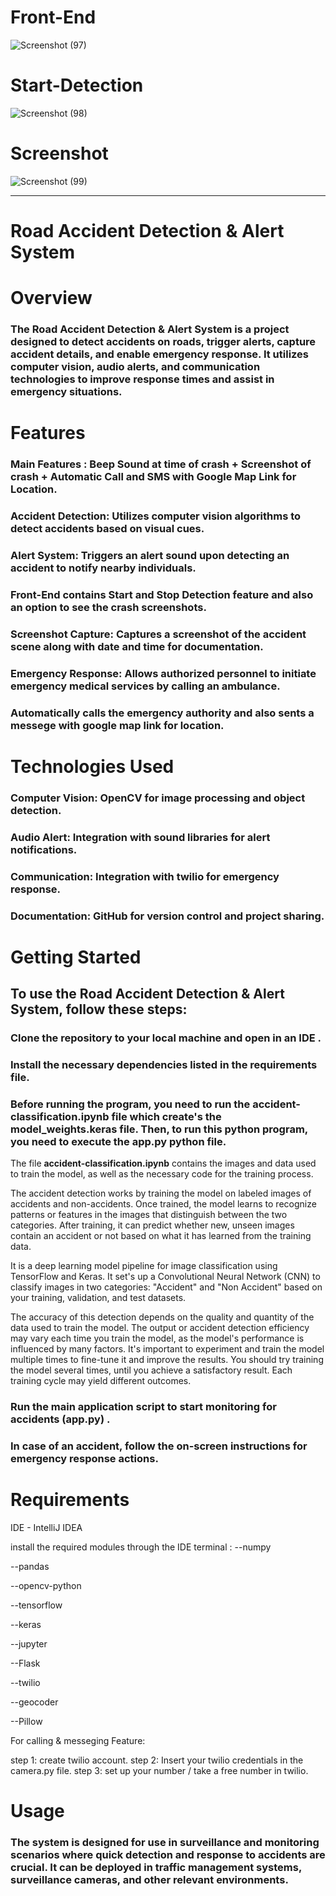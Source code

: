 # Front-End
![Screenshot (97)](https://github.com/user-attachments/assets/4fd0120b-d0bf-4a90-b577-14d149ff0aeb)

# Start-Detection
![Screenshot (98)](https://github.com/user-attachments/assets/010f2a25-46f2-4f10-afdc-b716e42db8fd)

# Screenshot
![Screenshot (99)](https://github.com/user-attachments/assets/36bddbe2-ccc3-48c9-82f9-9a03a0720915)





-------






# Road Accident Detection & Alert System

# Overview

### The Road Accident Detection & Alert System is a project designed to detect accidents on roads, trigger alerts, capture accident details, and enable emergency response. It utilizes computer vision, audio alerts, and communication technologies to improve response times and assist in emergency situations.

# Features

### Main Features : Beep Sound at time of crash + Screenshot of crash + Automatic Call and SMS with Google Map Link for Location.

### Accident Detection: Utilizes computer vision algorithms to detect accidents based on visual cues.

### Alert System: Triggers an alert sound upon detecting an accident to notify nearby individuals.

### Front-End contains Start and Stop Detection feature and also an option to see the crash screenshots.

### Screenshot Capture: Captures a screenshot of the accident scene along with date and time for documentation.

### Emergency Response: Allows authorized personnel to initiate emergency medical services by calling an ambulance.

### Automatically calls the emergency authority and also sents a messege with google map link for location.


# Technologies Used

### Computer Vision: OpenCV for image processing and object detection.

### Audio Alert: Integration with sound libraries for alert notifications.

### Communication: Integration with twilio for emergency response.

### Documentation: GitHub for version control and project sharing.

# Getting Started

## To use the Road Accident Detection & Alert System, follow these steps:

### Clone the repository to your local machine and open in an IDE . 
### Install the necessary dependencies listed in the requirements file.
### Before running the program, you need to run the accident-classification.ipynb file which create's the model_weights.keras file. Then, to run this python program, you need to execute the app.py python file. 

The file **accident-classification.ipynb** contains the images and data used to train the model, as well as the necessary code for the training process.

The accident detection works by training the model on labeled images of accidents and non-accidents. Once trained, the model learns to recognize patterns or features in the images that distinguish between the two categories. After training, it can predict whether new, unseen images contain an accident or not based on what it has learned from the training data.

It is a deep learning model pipeline for image classification using TensorFlow and Keras. It set's up a Convolutional Neural Network (CNN) to classify images in two categories: "Accident" and "Non Accident" based on your training, validation, and test datasets.

The accuracy of this detection depends on the quality and quantity of the data used to train the model.
The output or accident detection efficiency may vary each time you train the model, as the model's performance is influenced by many factors.  It's important to experiment and train the model multiple times to fine-tune it and improve the results. You should try training the model several times, until you achieve a satisfactory result. Each training cycle may yield different outcomes.

### Run the main application script to start monitoring for accidents (app.py) .
### In case of an accident, follow the on-screen instructions for emergency response actions.

# Requirements

IDE - IntelliJ IDEA 

install the required modules through the IDE terminal :
--numpy

--pandas

--opencv-python

--tensorflow

--keras

--jupyter

--Flask

--twilio

--geocoder

--Pillow


For calling & messeging Feature:

step 1: create twilio account.
step 2: Insert your twilio credentials in the camera.py file.
step 3: set up your number / take a free number in twilio.

 
# Usage
### The system is designed for use in surveillance and monitoring scenarios where quick detection and response to accidents are crucial. It can be deployed in traffic management systems, surveillance cameras, and other relevant environments.




